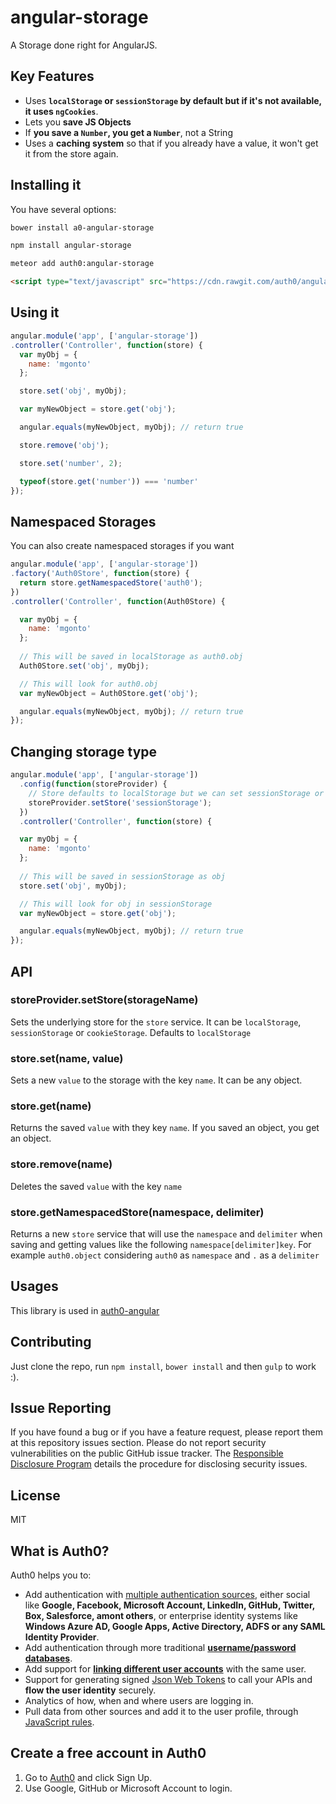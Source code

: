 # angular-storage

A Storage done right for AngularJS.

## Key Features

* Uses **`localStorage` or `sessionStorage` by default but if it's not available, it uses `ngCookies`**.
* Lets you **save JS Objects**
* If **you save a `Number`, you get a `Number`**, not a String
* Uses a **caching system** so that if you already have a value, it won't get it from the store again.

## Installing it

You have several options:

````bash
bower install a0-angular-storage
````

````bash
npm install angular-storage
````

````bash
meteor add auth0:angular-storage
````

````html
<script type="text/javascript" src="https://cdn.rawgit.com/auth0/angular-storage/master/dist/angular-storage.js"></script>
````

## Using it

````js
angular.module('app', ['angular-storage'])
.controller('Controller', function(store) {
  var myObj = {
    name: 'mgonto'
  };

  store.set('obj', myObj);

  var myNewObject = store.get('obj');

  angular.equals(myNewObject, myObj); // return true

  store.remove('obj');

  store.set('number', 2);

  typeof(store.get('number')) === 'number'
});
````

## Namespaced Storages

You can also create namespaced storages if you want

````js
angular.module('app', ['angular-storage'])
.factory('Auth0Store', function(store) {
  return store.getNamespacedStore('auth0');
})
.controller('Controller', function(Auth0Store) {

  var myObj = {
    name: 'mgonto'
  };
  
  // This will be saved in localStorage as auth0.obj
  Auth0Store.set('obj', myObj);

  // This will look for auth0.obj
  var myNewObject = Auth0Store.get('obj');

  angular.equals(myNewObject, myObj); // return true
});
````

## Changing storage type

```js
angular.module('app', ['angular-storage'])
  .config(function(storeProvider) {
    // Store defaults to localStorage but we can set sessionStorage or cookieStorage.
    storeProvider.setStore('sessionStorage');
  })
  .controller('Controller', function(store) {

  var myObj = {
    name: 'mgonto'
  };
  
  // This will be saved in sessionStorage as obj
  store.set('obj', myObj);

  // This will look for obj in sessionStorage
  var myNewObject = store.get('obj');

  angular.equals(myNewObject, myObj); // return true
});
```


## API

### storeProvider.setStore(storageName) 

Sets the underlying store for the `store` service. It can be `localStorage`, `sessionStorage` or `cookieStorage`. Defaults to `localStorage`

### store.set(name, value)

Sets a new `value` to the storage with the key `name`. It can be any object.

### store.get(name)

Returns the saved `value` with they key `name`. If you saved an object, you get an object.

### store.remove(name)

Deletes the saved `value` with the key `name`

### store.getNamespacedStore(namespace, delimiter)

Returns a new `store` service that will use the `namespace` and `delimiter` when saving and getting values like the following `namespace[delimiter]key`. For example `auth0.object` considering `auth0` as `namespace` and `.` as a `delimiter`

## Usages

This library is used in [auth0-angular](https://github.com/auth0/auth0-angular)

## Contributing

Just clone the repo, run `npm install`, `bower install` and then `gulp` to work :).

## Issue Reporting

If you have found a bug or if you have a feature request, please report them at this repository issues section. Please do not report security vulnerabilities on the public GitHub issue tracker. The [Responsible Disclosure Program](https://auth0.com/whitehat) details the procedure for disclosing security issues.

## License

MIT

## What is Auth0?

Auth0 helps you to:

* Add authentication with [multiple authentication sources](https://docs.auth0.com/identityproviders), either social like **Google, Facebook, Microsoft Account, LinkedIn, GitHub, Twitter, Box, Salesforce, amont others**, or enterprise identity systems like **Windows Azure AD, Google Apps, Active Directory, ADFS or any SAML Identity Provider**.
* Add authentication through more traditional **[username/password databases](https://docs.auth0.com/mysql-connection-tutorial)**.
* Add support for **[linking different user accounts](https://docs.auth0.com/link-accounts)** with the same user.
* Support for generating signed [Json Web Tokens](https://docs.auth0.com/jwt) to call your APIs and **flow the user identity** securely.
* Analytics of how, when and where users are logging in.
* Pull data from other sources and add it to the user profile, through [JavaScript rules](https://docs.auth0.com/rules).

## Create a free account in Auth0

1. Go to [Auth0](https://auth0.com) and click Sign Up.
2. Use Google, GitHub or Microsoft Account to login.




